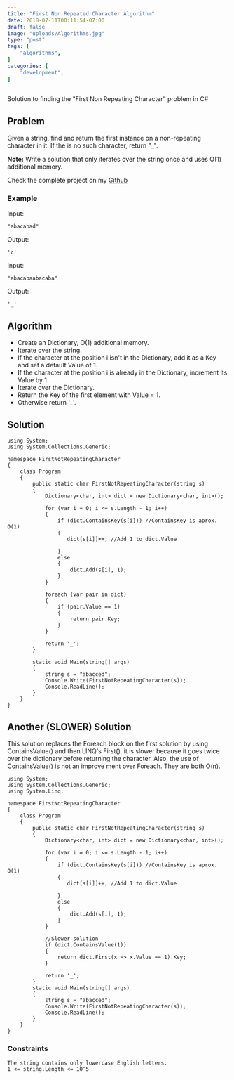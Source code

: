 ```yaml
---
title: "First Non Repeated Character Algorithm"
date: 2018-07-11T00:11:54-07:00
draft: false
image: "uploads/Algorithms.jpg"
type: "post"
tags: [
    "algorithms",
]
categories: [
    "development",
]
---
```


Solution to finding the "First Non Repeating Character" problem in C#
<!--more-->
## Problem

Given a string, find and return the first instance on a non-repeating character in it. If the is no such character, return "_".

**Note:** Write a solution that only iterates over the string once and uses O(1) additional memory.

Check the complete project on my [Github](https://github.com/abrahamlaria/first-non-repeating-character)

### Example

Input:

```
"abacabad"
```

Output:

```
'c'
```

Input:

```
"abacabaabacaba"
```

Output:

```
'_'
```

## Algorithm

* Create an Dictionary, O(1) additional memory.
* Iterate over the string.
* If the character at the position i isn't in the Dictionary, add it as a Key and set a default Value of 1.
* If the character at the position i is already in the Dictionary, increment its Value by 1.
* Iterate over the Dictionary.
* Return the Key of the first element with Value = 1.
* Otherwise return '_'.

## Solution

```
using System;
using System.Collections.Generic;

namespace FirstNotRepeatingCharacter
{
    class Program
    {
        public static char FirstNotRepeatingCharacter(string s)
        {
            Dictionary<char, int> dict = new Dictionary<char, int>();

            for (var i = 0; i <= s.Length - 1; i++)
            {
                if (dict.ContainsKey(s[i])) //ContainsKey is aprox. O(1)
                {
                   dict[s[i]]++; //Add 1 to dict.Value
                    
                }
                else
                {
                    dict.Add(s[i], 1);
                }
            }

            foreach (var pair in dict)
            {
                if (pair.Value == 1)
                {
                    return pair.Key;
                }
            }

            return '_';
        }
        
        static void Main(string[] args)
        {
            string s = "abacced";          
            Console.Write(FirstNotRepeatingCharacter(s));
            Console.ReadLine();
        }
    }
}
```

## Another (SLOWER) Solution

This solution replaces the Foreach block on the first solution by using ContainsValue() and then LINQ's First(). it is slower
because it goes twice over the dictionary before returning the character. Also, the use of ContainsValue() is not an improve
ment over Foreach. They are both O(n).

```
using System;
using System.Collections.Generic;
using System.Linq;

namespace FirstNotRepeatingCharacter
{
    class Program
    {
        public static char FirstNotRepeatingCharacter(string s)
        {
            Dictionary<char, int> dict = new Dictionary<char, int>();

            for (var i = 0; i <= s.Length - 1; i++)
            {
                if (dict.ContainsKey(s[i])) //ContainsKey is aprox. O(1)
                {
                   dict[s[i]]++; //Add 1 to dict.Value
                    
                }
                else
                {
                    dict.Add(s[i], 1);
                }
            }

            //Slower solution
            if (dict.ContainsValue(1))
            {
                return dict.First(x => x.Value == 1).Key;
            }

            return '_';
        }
        static void Main(string[] args)
        {
            string s = "abacced";          
            Console.Write(FirstNotRepeatingCharacter(s));
            Console.ReadLine();
        }
    }
}
```

### Constraints

```
The string contains only lowercase English letters.
1 <= string.Length <= 10^5
```
